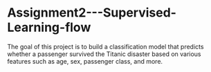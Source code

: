 # Assignment2---Supervised-Learning-flow
The goal of this project is to build a classification model that predicts whether a passenger survived the Titanic disaster based on various features such as age, sex, passenger class, and more.
